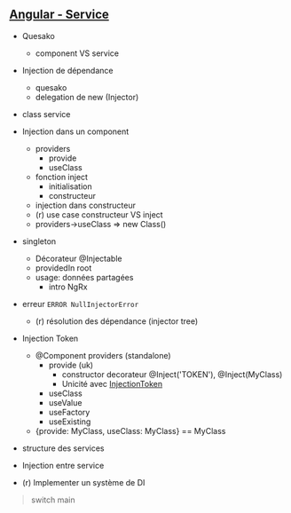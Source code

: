 ## [Angular - Service](https://angular.io/guide/architecture-services)
- Quesako
    - component VS service
- Injection de dépendance
    - quesako
    - delegation de new (Injector)
- class service
- Injection dans un component
    - providers
        - provide
        - useClass
    - fonction inject
        - initialisation
        - constructeur
    - injection dans constructeur
    - (r) use case constructeur VS inject
    - providers->useClass => new Class()
- singleton
    - Décorateur @Injectable
    - providedIn root
    - usage: données partagées
        - intro NgRx
- erreur `ERROR NullInjectorError`
    - (r) résolution des dépendance (injector tree)

- Injection Token
    - @Component providers (standalone)
        - provide (uk)
            - constructor decorateur @Inject('TOKEN'), @Inject(MyClass)
            - Unicité avec [InjectionToken](https://angular.io/api/core/InjectionToken)
        - useClass
        - useValue
        - useFactory
        - useExisting
    - {provide: MyClass, useClass: MyClass} == MyClass
- structure des services
- Injection entre service
- (r) Implementer un système de DI

> switch main

